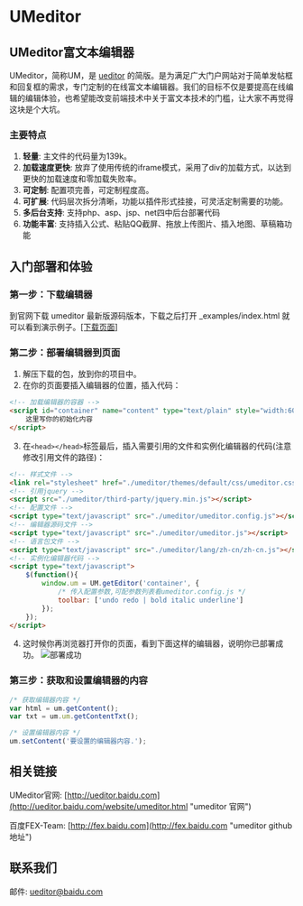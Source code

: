 UMeditor
=======

## UMeditor富文本编辑器 ##

UMeditor，简称UM，是 [ueditor](http://ueditor.baidu.com) 的简版。是为满足广大门户网站对于简单发帖框和回复框的需求，专门定制的在线富文本编辑器。我们的目标不仅是要提高在线编辑的编辑体验，也希望能改变前端技术中关于富文本技术的门槛，让大家不再觉得这块是个大坑。

### 主要特点 ###

1. **轻量**: 主文件的代码量为139k。
2. **加载速度更快**: 放弃了使用传统的iframe模式，采用了div的加载方式，以达到更快的加载速度和零加载失败率。
2. **可定制**: 配置项完善，可定制程度高。
2. **可扩展**: 代码层次拆分清晰，功能以插件形式挂接，可灵活定制需要的功能。
3. **多后台支持**: 支持php、asp、jsp、net四中后台部署代码
4. **功能丰富**: 支持插入公式、粘贴QQ截屏、拖放上传图片、插入地图、草稿箱功能

## 入门部署和体验 ##

### 第一步：下载编辑器 ###

到官网下载 umeditor 最新版源码版本，下载之后打开 _examples/index.html 就可以看到演示例子。[[下载页面]](http://ueditor.baidu.com/website/download.html#mini "下载页面") 

### 第二步：部署编辑器到页面 ###

1. 解压下载的包，放到你的项目中。
2. 在你的页面要插入编辑器的位置，插入代码：
```html
<!-- 加载编辑器的容器 -->
<script id="container" name="content" type="text/plain" style="width:600px;height:200px;">
    这里写你的初始化内容
</script>
```
3. 在```<head></head>```标签最后，插入需要引用的文件和实例化编辑器的代码(注意修改引用文件的路径)：
```html
<!-- 样式文件 -->
<link rel="stylesheet" href="./umeditor/themes/default/css/umeditor.css">
<!-- 引用jquery -->
<script src="./umeditor/third-party/jquery.min.js"></script>
<!-- 配置文件 -->
<script type="text/javascript" src="./umeditor/umeditor.config.js"></script>
<!-- 编辑器源码文件 -->
<script type="text/javascript" src="./umeditor/umeditor.js"></script>
<!-- 语言包文件 -->
<script type="text/javascript" src="./umeditor/lang/zh-cn/zh-cn.js"></script>
<!-- 实例化编辑器代码 -->
<script type="text/javascript">
    $(function(){
        window.um = UM.getEditor('container', {
        	/* 传入配置参数,可配参数列表看umeditor.config.js */
            toolbar: ['undo redo | bold italic underline']
        });
    });
</script>
```
4. 这时候你再浏览器打开你的页面，看到下面这样的编辑器，说明你已部署成功。
![部署成功](http://www.ueditorbbs.com/data/attachment/forum/201403/20/180450l46xeeonhr4zesx3.png)

### 第三步：获取和设置编辑器的内容 ###

```javascript
/* 获取编辑器内容 */
var html = um.getContent();
var txt = um.um.getContentTxt();

/* 设置编辑器内容 */
um.setContent('要设置的编辑器内容.');
```

## 相关链接 ##

UMeditor官网: [http://ueditor.baidu.com](http://ueditor.baidu.com/website/umeditor.html "umeditor 官网")

百度FEX-Team: [http://fex.baidu.com](http://fex.baidu.com "umeditor github 地址")

## 联系我们 ##

邮件: [ueditor@baidu.com](mailto://email:ueditor@baidu.com "发邮件给百度f3开发组")